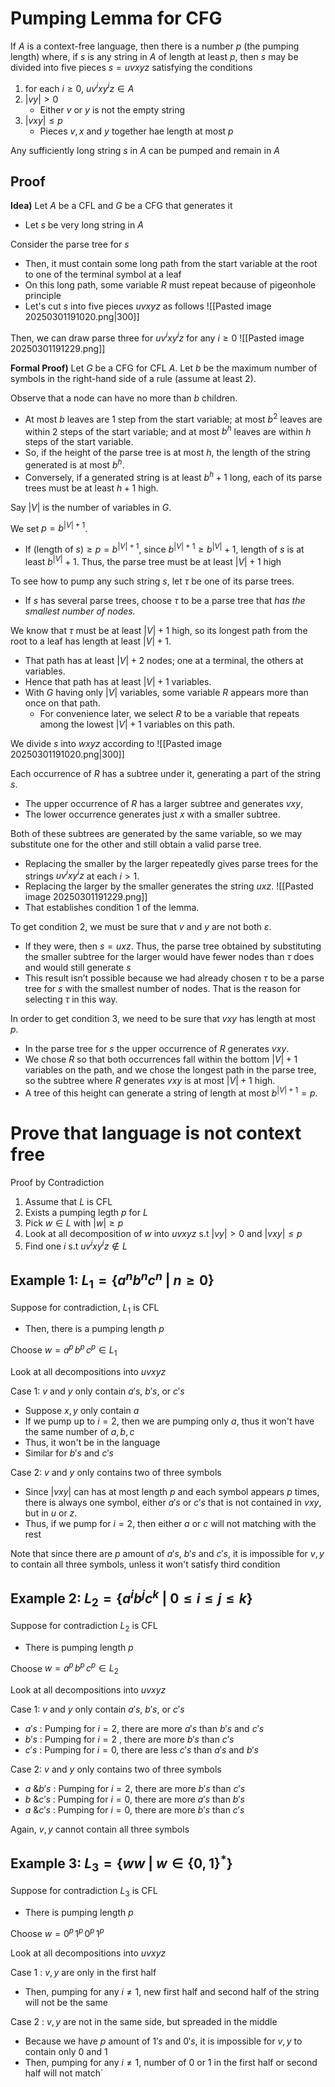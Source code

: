 # Pumping Lemma for CFG
If $A$ is a context-free language, then there is a number $p$ (the pumping length) where, if $s$ is any string in $A$ of length at least $p$, then $s$ may be divided into five pieces $s = uvxyz$ satisfying the conditions  
1. for each $i \geq 0$, $uv^i xy^iz \in A$
2. $|vy| > 0$
	- Either $v$ or $y$ is not the empty string
3. $|vxy| \leq p$
	- Pieces $v,x$ and $y$ together hae length at most $p$

Any sufficiently long string $s$ in $A$ can be pumped and remain in $A$

## Proof
**Idea)**
Let $A$ be a CFL and $G$ be a CFG that generates it
- Let $s$ be very long string in $A$

Consider the parse tree for $s$
- Then, it must contain some long path from the start variable at the root to one of the terminal symbol at a leaf
- On this long path, some variable $R$ must repeat because of pigeonhole principle
- Let's cut $s$ into five pieces $uvxyz$ as follows
![[Pasted image 20250301191020.png|300]]

Then, we can draw parse three for $uv^{i}xy^{i}z$ for any $i\geq0$
![[Pasted image 20250301191229.png]]

**Formal Proof)**
Let $G$ be a CFG for CFL $A$. Let $b$ be the maximum number of symbols in the right-hand side of a rule (assume at least 2). 

Observe that a node can have no more than $b$ children. 
- At most $b$ leaves are 1 step from the start variable; at most $b^2$ leaves are within 2 steps of the start variable; and at most $b^h$ leaves are within $h$ steps of the start variable. 
- So, if the height of the parse tree is at most $h$, the length of the string generated is at most $b^h$. 
- Conversely, if a generated string is at least $b^h + 1$ long, each of its parse trees must be at least $h + 1$ high.

Say $|V|$ is the number of variables in $G$. 

We set $p=b^{|V|+1}$. 
- If $\text{(length of }s)\geq p= b^{|V|+1}$, since $b^{|V|+1} \geq b^{|V|} + 1$, length of $s$ is at least $b^{|V|}+1$. Thus, the parse tree must be at least $|V|+1$ high

To see how to pump any such string $s$, let $\tau$ be one of its parse trees. 
- If $s$ has several parse trees, choose $\tau$ to be a parse tree that *has the smallest number of nodes.* 

We know that $\tau$ must be at least $|V| + 1$ high, so its longest path from the root to a leaf has length at least $|V| + 1$. 
- That path has at least $|V| + 2$ nodes; one at a terminal, the others at variables. 
- Hence that path has at least $|V| + 1$ variables. 
- With $G$ having only $|V|$ variables, some variable $R$ appears more than once on that path. 
	- For convenience later, we select $R$ to be a variable that repeats among the lowest $|V| + 1$ variables on this path.

We divide $s$ into $wxyz$ according to 
![[Pasted image 20250301191020.png|300]]

Each occurrence of $R$ has a subtree under it, generating a part of the string $s$. 
- The upper occurrence of $R$ has a larger subtree and generates $vxy$,
- The lower occurrence generates just $x$ with a smaller subtree. 

Both of these subtrees are generated by the same variable, so we may substitute one for the other and still obtain a valid parse tree. 
- Replacing the smaller by the larger repeatedly gives parse trees for the strings $uv^i xy^i z$ at each $i > 1$. 
- Replacing the larger by the smaller generates the string $uxz$. 
![[Pasted image 20250301191229.png]]
- That establishes condition 1 of the lemma.

To get condition 2, we must be sure that $v$ and $y$ are not both $\varepsilon$. 
- If they were, then $s=uxz$. Thus, the parse tree obtained by substituting the smaller subtree for the larger would have fewer nodes than $\tau$ does and would still generate $s$
- This result isn’t possible because we had already chosen $\tau$ to be a parse tree for $s$ with the smallest number of nodes. That is the reason for selecting $\tau$ in this way.

In order to get condition 3, we need to be sure that $vxy$ has length at most $p$. 
- In the parse tree for $s$ the upper occurrence of $R$ generates $vxy$. 
- We chose $R$ so that both occurrences fall within the bottom $|V| + 1$ variables on the path, and we chose the longest path in the parse tree, so the subtree where $R$ generates $vxy$ is at most $|V| + 1$ high. 
- A tree of this height can generate a string of length at most $b^{|V|+1} = p$.

# Prove that language is not context free
Proof by Contradiction
1. Assume that $L$ is CFL
2. Exists a pumping legth $p$ for $L$
3. Pick $w\in L$ with $|w|\geq p$
4. Look at all decomposition of $w$ into $uvxyz$ s.t $|vy|>0$ and $|vxy|\leq p$
5. Find one $i$ s.t $uv^{i}xy^{i}z\not\in L$

## Example 1: $L_{1}=\{ a^{n}b^{n}c^{n}\text{ | }n\geq 0 \}$
Suppose for contradiction, $L_{1}$ is CFL
- Then, there is a pumping length $p$

Choose $w=a^{p}\,b^{p}\,c^{p}\in L_{1}$

Look at all decompositions into $uvxyz$

Case 1: $v$ and $y$ only contain $a's$, $b's$, or $c's$
- Suppose $x,y$ only contain $a$
- If we pump up to $i=2$, then we are pumping only $a$, thus it won't have the same number of $a,b,c$
- Thus, it won't be in the language
- Similar for $b's$ and $c's$

Case 2: $v$ and $y$ only contains two of three symbols
- Since $|vxy|$ can has at most length $p$ and each symbol appears $p$ times, there is always one symbol, either $a's$ or $c's$ that is not contained in $vxy$, but in $u$ or $z$.
- Thus, if we pump for $i=2$, then either $a$ or $c$ will not matching with the rest

Note that since there are $p$ amount of $a's$, $b's$ and $c's$, it is impossible for $v,y$ to contain all three symbols, unless it won't satisfy third condition

## Example 2: $L_{2}=\{ a^{i}b^{j}c^{k} \text{ | }0\leq i\leq j\leq k \}$
Suppose for contradiction $L_{2}$ is CFL
- There is pumping length $p$

Choose $w=a^{p}\,b^{p}\,c^{p}\in L_{2}$

Look at all decompositions into $uvxyz$

Case 1: $v$ and $y$ only contain $a's$, $b's$, or $c's$
- $a's$ : Pumping for $i=2$, there are more $a's$ than $b's$ and $c's$
- $b's$ : Pumping for $i=2$ , there are more $b's$ than $c's$
- $c's$ : Pumping for $i=0$, there are less $c's$ than $a's$ and $b's$

Case 2: $v$ and $y$ only contains two of three symbols
- $a\text{ \& }b's$ : Pumping for $i=2$, there are more $b's$ than $c's$
- $b\text{ \& }c's$ : Pumping for $i=0$, there are more $a's$ than $b's$
- $a\text{ \& }c's$ : Pumping for $i=0$, there are more $b's$ than $c's$

Again, $v,y$ cannot contain all three symbols

## Example 3: $L_{3}=\{ ww\text{ | } w\in \{ 0,1 \}^{*}\}$
Suppose for contradiction $L_{3}$ is CFL
- There is pumping length $p$

Choose $w=0^{p}\,1^{p}\,0^{p}\,1^{p}$

Look at all decompositions into $uvxyz$

Case 1 : $v,y$ are only in the first half
- Then, pumping for any $i\neq 1$, new first half and second half of the string will not be the same

Case 2 : $v,y$ are not in the same side, but spreaded in the middle
- Because we have $p$ amount of $1's$ and $0's$, it is impossible for $v,y$ to contain only $0$ and $1$
- Then, pumping for any $i\neq 1$, number of $0$ or $1$ in the first half or second half will not match`